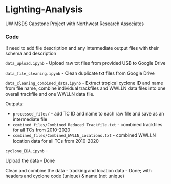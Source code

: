 # Lighting-Analysis
UW MSDS Capstone Project with Northwest Research Associates

### Code
!! need to add file description and any intermediate output files with their schema and description

`data_upload.ipynb` - Upload raw txt files from provided USB to Google Drive

`data_file_cleaning.ipynb` - Clean duplicate txt files from Google Drive

`data_cleaning_combined_data.ipynb` - Extract tropical cyclone ID and name from file name, combine individual trackfiles and WWLLN data files into one overall trackfile and one WWLLN data file.

Outputs:
- `processed_files/` - add TC ID and name to each raw file and save as an intermediate file
- `combined_files/Combined_Reduced_Trackfile.txt` - combined trackfiles for all TCs from 2010-2020
- `combined_files/Combined_WWLLN_Locations.txt` - combined WWLLN location data for all TCs from 2010-2020

`cyclone_EDA.ipynb` -

Upload the data - Done

Clean and combine the data - tracking and location data - Done; with headers and cyclone code (unique) & name (not unique)
